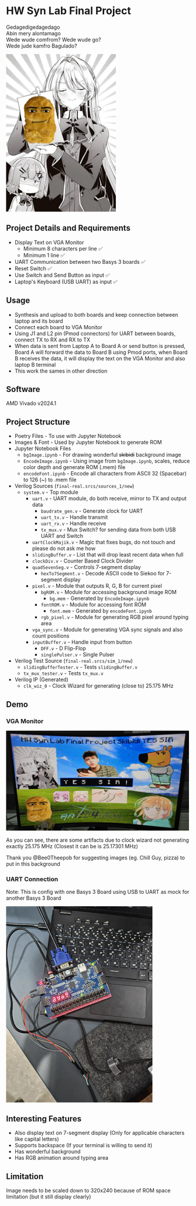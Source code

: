 # HW Syn Lab Final Project

Gedagedigedagedago  
Abin mery alontamago  
Wede wude comfrom? Wede wude go?  
Wede jude kamfro Bagulado?

<img src="./mai-nugget.webp" width=300 />

## Project Details and Requirements

- Display Text on VGA Monitor
  - Minimum 8 characters per line ✅
  - Minimum 1 line ✅
- UART Communication between two Basys 3 boards ✅
- Reset Switch ✅
- Use Switch and Send Button as input ✅
- Laptop's Keyboard (USB UART) as input ✅

## Usage

- Synthesis and upload to both boards and keep connection between laptop and its board
- Connect each board to VGA Monitor
- Using J1 and L2 pin (Pmod connectors) for UART between boards, connect TX to RX and RX to TX
- When data is sent from Laptop A to Board A or send button is pressed,
  Board A will forward the data to Board B using Pmod ports,
  when Board B receives the data,
  it will display the text on the VGA Monitor and also laptop B terminal
- This work the sames in other direction

## Software

AMD Vivado v2024.1

## Project Structure

- Poetry Files - To use with Jupyter Notebook
- Images & Font - Used by Jupyter Notebook to generate ROM
- Jupyter Notebook Files
  - `bgImage.ipynb` - For drawing wonderful ~~skibidi~~ background image
  - `EncodeImage.ipynb` - Using image from `bgImage.ipynb`, scales, reduce color depth and generate ROM (.mem) file
  - `encodeFont.ipynb` - Encode all characters from ASCII 32 (Spacebar) to 126 (~) to .mem file
- Verilog Sources (`final-real.srcs/sources_1/new`)
  - `system.v` - Top module
    - `uart.v` - UART module, do both receive, mirror to TX and output data
      - `baudrate_gen.v` - Generate clock for UART
      - `uart_tx.v` - Handle transmit
      - `uart_rx.v` - Handle receive
      - `tx_mux.v` - Mux Switch? for sending data from both USB UART and Switch
    - `uartClockMajik.v` - Magic that fixes bugs, do not touch and please do not ask me how
    - `slidingBuffer.v` - List that will drop least recent data when full
    - `clockDiv.v` - Counter Based Clock Divider
    - `quadSevenSeg.v` - Controls 7-segment display
      - `hexTo7Segment.v` - Decode ASCII code to Siekoo for 7-segment display
    - `pixel.v` - Module that outputs R, G, B for current pixel
      - `bgROM.v` - Module for accessing background image ROM
        - `bg.mem` - Generated by `EncodeImage.ipynb`
      - `fontROM.v` - Module for accessing font ROM
        - `font.mem` - Generated by `encodeFont.ipynb`
      - `rgb_pixel.v` - Module for generating RGB pixel around typing area
    - `vga_sync.v` - Module for generating VGA sync signals and also count positions
    - `inputBuffer.v` - Handle input from button
      - `DFF.v` - D Flip-Flop
      - `singlePulser.v` - Single Pulser
- Verilog Test Source (`final-real.srcs/sim_1/new`)
  - `slidingBufferTester.v` - Tests `slidingBuffer.v`
  - `tx_mux_tester.v` - Tests `tx_mux.v`
- Verilog IP (Generated)
  - `clk_wiz_0` - Clock Wizard for generating (close to) 25.175 MHz

## Demo

### VGA Monitor

<img src="./images/demo.webp" width=500 />

As you can see, there are some artifacts due to clock wizard not generating exactly 25.175 MHz (Closest it can be is 25.17301 MHz)

Thank you @Bee0Theepob for suggesting images (eg. Chill Guy, pizza) to put in this background

### UART Connection

Note: This is config with one Basys 3 Board using USB to UART as mock for another Basys 3 Board

<img src="./images/connection.webp" width=400 />

## Interesting Features

- Also display text on 7-segment display (Only for applicable characters like capital letters)
- Supports backspace (If your terminal is willing to send it)
- Has wonderful background
- Has RGB animation around typing area

## Limitation

Image needs to be scaled down to 320x240 because of ROM space limitation (but it still display clearly)
